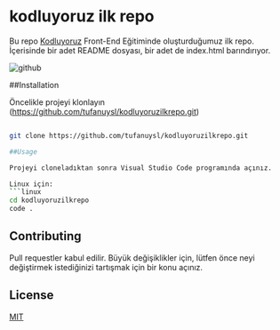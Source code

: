 # kodluyoruz ilk repo
Bu repo [Kodluyoruz](https://www.kodluyoruz.org) Front-End Eğitiminde oluşturduğumuz ilk repo. İçerisinde bir adet README dosyası, bir adet de index.html barındırıyor.

![github](kodluyoruzilkrepo/resim_2022-12-12_161954073.png)

##Installation

Öncelikle projeyi klonlayın (https://github.com/tufanuysl/kodluyoruzilkrepo.git)

```bash

git clone https://github.com/tufanuysl/kodluyoruzilkrepo.git

##Usage

Projeyi cloneladıktan sonra Visual Studio Code programında açınız.

Linux için:
```linux
cd kodluyoruzilkrepo
code .
```

## Contributing
Pull requestler kabul edilir. Büyük değişiklikler için, lütfen önce neyi değiştirmek istediğinizi tartışmak için bir konu açınız.


## License
[MIT](https://choosealicense.com/licenses/mit/)